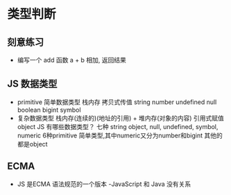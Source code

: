 # 类型判断
## 刻意练习
- 编写一个 add 函数 a + b 相加, 返回结果

## JS 数据类型
- primitive 简单数据类型 栈内存
    拷贝式传值
string number undefined null boolean bigint symbol 
- 复杂数据类型 栈内存(连续的)(地址的引用) + 堆内存(对象的内容)
    引用式赋值
object 
JS 有哪些数据类型？
七种
string object, null, undefined, symbol, numeric 6种primitive 简单类型,其中numeric又分为number和bigint
其他的都是object


## ECMA 
- JS 是ECMA 语法规范的一个版本
-JavaScript 和 Java 没有关系